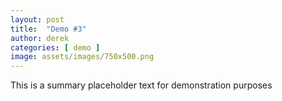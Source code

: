 ```yaml
---
layout: post
title:  "Demo #3"
author: derek
categories: [ demo ]
image: assets/images/750x500.png
---
```


This is a summary placeholder text for demonstration purposes
